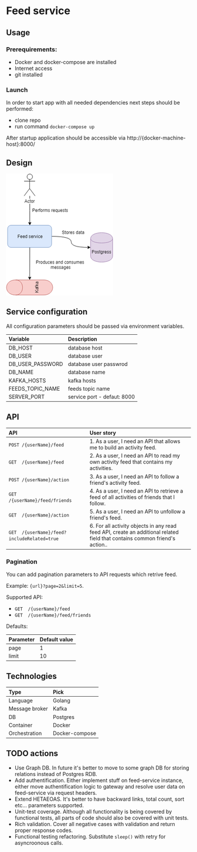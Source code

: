 # Feed service

## Usage
### Prerequirements:
* Docker and docker-compose are installed
* Internet access
* git installed
### Launch
In order to start app with all needed dependencies next steps should be performed:
* clone repo
* run command `docker-compose up`

After startup application should be accessible via http://{docker-machine-host}:8000/

## Design
![Component diagram](/component-diagram.png)

## Service configuration
All configuration parameters should be passed via environment variables. 

| Variable | Description |
| :---- | :---- |
| DB_HOST  | database host |
| DB_USER | database user |
| DB_USER_PASSWORD | database user passwrod |
| DB_NAME | database name |
| KAFKA_HOSTS | kafka hosts |
| FEEDS_TOPIC_NAME | feeds topic name |
| SERVER_PORT | service port - defaut: 8000 |

## API
| API | User story |
| :---- | :---- |
| `POST /{userName}/feed`         |1. As a user, I need an API that allows me to build an activity feed.|
| `GET  /{userName}/feed`         |2. As a user, I need an API to read my own activity feed that contains my activities.|
| `POST /{userName}/action`       |3. As a user, I need an API to follow a friend's activity feed.|
| `GET  /{userName}/feed/friends` |4. As a user, I need an API to retrieve a feed of all activities of friends that I follow.|
| `GET  /{userName}/action` |5. As a user, I need an API to unfollow a friend's feed.|
| `GET  /{userName}/feed?includeRelated=true` |6. For all activity objects in any read feed API, create an additional related field that contains common friend's action..|

### Pagination
You can add pagination parameters to API requests which retrive feed. 

Example: `{url}?page=2&limit=5`. 

Supported API:
* `GET  /{userName}/feed`
* `GET  /{userName}/feed/friends`

Defaults:

| Parameter | Default value |
| :---- | :---- |
| page  | 1 |
| limit | 10 |
 
## Technologies
| Type | Pick |
| :---- | :---- |
| Language | Golang |
| Message broker | Kafka |
| DB | Postgres |
| Container | Docker |
| Orchestration | Docker-compose |

## TODO actions
* Use Graph DB. In future it's better to move to some graph DB for storing relations instead of Postgres RDB.
* Add authentification. Either implement stuff on feed-service instance, either move authentification logic to gateway and resolve user data on feed-service via request headers.
* Extend HETAEOAS. It's better to have backward links, total count, sort etc... parameters supported.
* Unit-test coverage. Although all functionality is being covered by functional tests, all parts of code should also be covered with unit tests.
* Rich validation. Cover all negative cases with validation and return proper response codes.
* Functional testing refactoring. Substitute `sleep()` with retry for asyncroonous calls.






